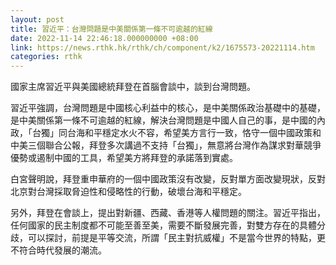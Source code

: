 ```yaml
---
layout: post
title: 習近平：台灣問題是中美關係第一條不可逾越的紅線
date: 2022-11-14 22:46:18.000000000 +08:00
link: https://news.rthk.hk/rthk/ch/component/k2/1675573-20221114.htm
categories: rthk
---
```


國家主席習近平與美國總統拜登在首腦會談中，談到台灣問題。

習近平強調，台灣問題是中國核心利益中的核心，是中美關係政治基礎中的基礎，是中美關係第一條不可逾越的紅線，解決台灣問題是中國人自己的事，是中國的內政，「台獨」同台海和平穩定水火不容，希望美方言行一致，恪守一個中國政策和中美三個聯合公報，拜登多次講過不支持「台獨」，無意將台灣作為謀求對華競爭優勢或遏制中國的工具，希望美方將拜登的承諾落到實處。

白宮聲明說，拜登重申華府的一個中國政策沒有改變，反對單方面改變現狀，反對北京對台灣採取脅迫性和侵略性的行動，破壞台海和平穩定。

另外，拜登在會談上，提出對新疆、西藏、香港等人權問題的關注。習近平指出，任何國家的民主制度都不可能至善至美，需要不斷發展完善，對雙方存在的具體分歧，可以探討，前提是平等交流，所謂「民主對抗威權」不是當今世界的特點，更不符合時代發展的潮流。

